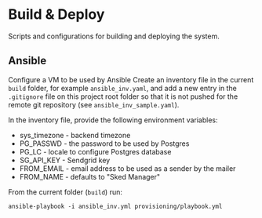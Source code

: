 # Build & Deploy

Scripts and configurations for building and deploying the system.

## Ansible

Configure a VM to be used by Ansible
Create an inventory file in the current `build` folder, for example
`ansible_inv.yaml`, and add a new entry in the `.gitignore` file on this
project root folder so that it is not pushed for the remote git repository
(see `ansible_inv_sample.yaml`).

In the inventory file, provide the following environment variables:

- sys_timezone - backend timezone
- PG_PASSWD - the password to be used by Postgres
- PG_LC - locale to configure Postgres database
- SG_API_KEY - Sendgrid key
- FROM_EMAIL - email address to be used as a sender by the mailer
- FROM_NAME - defaults to "Sked Manager"

From the current folder (`build`) run:

`ansible-playbook -i ansible_inv.yml provisioning/playbook.yml`
